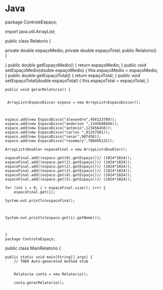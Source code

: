 # Java
package ControleEspaço;

import java.util.ArrayList;

public class Relatorio {

private double espaçoMedio;
private double espaçoTotal;
public Relatorio() {

}
public double getEspaçoMedio() {
	return espaçoMedio;
}
public void setEspaçoMedio(double espaçoMedio) {
	this.espaçoMedio = espaçoMedio;
}
public double getEspaçoTotal() {
	return espaçoTotal;
}
public void setEspaçoTotal(double espaçoTotal) {
	this.espaçoTotal = espaçoTotal;
}
	
	public void gerarRelatorio() {


     ArrayList<EspacoDisco> espaco = new ArrayList<EspacoDisco>();


     
	espaco.add(new EspacoDisco("alexandre",456123789));
	espaco.add(new EspacoDisco("anderson ",1245698456));
	espaco.add(new EspacoDisco("antonio",123456456));
	espaco.add(new EspacoDisco("carlos ",91257581));
	espaco.add(new EspacoDisco("cesar",987458));
	espaco.add(new EspacoDisco("rosemary",789456125));
	
	ArrayList<Double> espacoFinal = new ArrayList<Double>();
	
	espacoFinal.add((espaco.get(0).getEspaço())/ (1024*1024));
	espacoFinal.add((espaco.get(1).getEspaço())/ (1024*1024));
	espacoFinal.add((espaco.get(2).getEspaço())/ (1024*1024));
	espacoFinal.add((espaco.get(3).getEspaço())/ (1024*1024));
	espacoFinal.add((espaco.get(4).getEspaço())/ (1024*1024));
	espacoFinal.add((espaco.get(5).getEspaço())/ (1024*1024));

	for (int i = 0; i < espacoFinal.size(); i++) {
		espacoFinal.get(i);
		
	System.out.println(espacoFinal);	
	
	
	
	System.out.println(espaco.get(i).getNome());
	
	
	
	}
	package ControleEspaço;

public class MainRelatorio {

	public static void main(String[] args) {
		// TODO Auto-generated method stub

		 
		Relatorio conta = new Relatorio();
		
		conta.gerarRelatorio();
		
		
